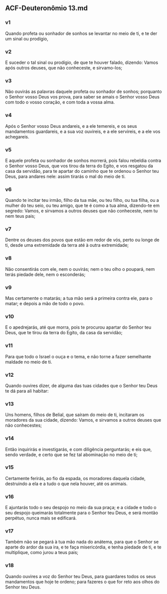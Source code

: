 ## ACF-Deuteronômio 13.md
### v1
 Quando profeta ou sonhador de sonhos se levantar no meio de ti, e te der um sinal ou prodígio,
### v2
 E suceder o tal sinal ou prodígio, de que te houver falado, dizendo: Vamos após outros deuses, que não conheceste, e sirvamo-los;
### v3
 Não ouvirás as palavras daquele profeta ou sonhador de sonhos; porquanto o Senhor vosso Deus vos prova, para saber se amais o Senhor vosso Deus com todo o vosso coração, e com toda a vossa alma.
### v4
 Após o Senhor vosso Deus andareis, e a ele temereis, e os seus mandamentos guardareis, e a sua voz ouvireis, e a ele servireis, e a ele vos achegareis.
### v5
 E aquele profeta ou sonhador de sonhos morrerá, pois falou rebeldia contra o Senhor vosso Deus, que vos tirou da terra do Egito, e vos resgatou da casa da servidão, para te apartar do caminho que te ordenou o Senhor teu Deus, para andares nele: assim tirarás o mal do meio de ti.
### v6
 Quando te incitar teu irmão, filho da tua mãe, ou teu filho, ou tua filha, ou a mulher do teu seio, ou teu amigo, que te é como a tua alma, dizendo-te em segredo: Vamos, e sirvamos a outros deuses que não conheceste, nem tu nem teus pais;
### v7
 Dentre os deuses dos povos que estão em redor de vós, perto ou longe de ti, desde uma extremidade da terra até à outra extremidade;
### v8
 Não consentirás com ele, nem o ouvirás; nem o teu olho o poupará, nem terás piedade dele, nem o esconderás;
### v9
 Mas certamente o matarás; a tua mão será a primeira contra ele, para o matar; e depois a mão de todo o povo.
### v10
 E o apedrejarás, até que morra, pois te procurou apartar do Senhor teu Deus, que te tirou da terra do Egito, da casa da servidão;
### v11
 Para que todo o Israel o ouça e o tema, e não torne a fazer semelhante maldade no meio de ti.
### v12
 Quando ouvires dizer, de alguma das tuas cidades que o Senhor teu Deus te dá para ali habitar:
### v13
 Uns homens, filhos de Belial, que saíram do meio de ti, incitaram os moradores da sua cidade, dizendo: Vamos, e sirvamos a outros deuses que não conhecestes;
### v14
 Então inquirirás e investigarás, e com diligência perguntarás; e eis que, sendo verdade, e certo que se fez tal abominação no meio de ti;
### v15
 Certamente ferirás, ao fio da espada, os moradores daquela cidade, destruindo a ela e a tudo o que nela houver, até os animais.
### v16
 E ajuntarás todo o seu despojo no meio da sua praça; e a cidade e todo o seu despojo queimarás totalmente para o Senhor teu Deus, e será montão perpétuo, nunca mais se edificará.
### v17
 Também não se pegará à tua mão nada do anátema, para que o Senhor se aparte do ardor da sua ira, e te faça misericórdia, e tenha piedade de ti, e te multiplique, como jurou a teus pais;
### v18
 Quando ouvires a voz do Senhor teu Deus, para guardares todos os seus mandamentos que hoje te ordeno; para fazeres o que for reto aos olhos do Senhor teu Deus.
